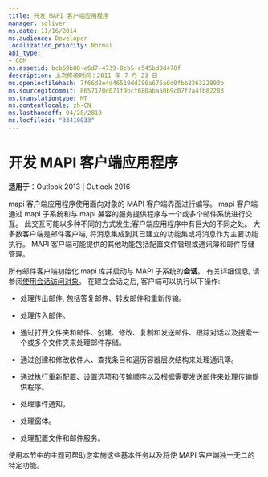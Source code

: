 ```yaml
---
title: 开发 MAPI 客户端应用程序
manager: soliver
ms.date: 11/16/2014
ms.audience: Developer
localization_priority: Normal
api_type:
- COM
ms.assetid: bcb59b08-e6d7-4739-8cb5-e545bd0d478f
description: 上次修改时间：2011 年 7 月 23 日
ms.openlocfilehash: 7f66d2e4d46519dd186a676a0d0fbb836322893b
ms.sourcegitcommit: 8657170d071f9bcf680aba50b9c07f2a4fb82283
ms.translationtype: MT
ms.contentlocale: zh-CN
ms.lasthandoff: 04/28/2019
ms.locfileid: "33410033"
---
```

# <a name="developing-a-mapi-client-application"></a>开发 MAPI 客户端应用程序

  
  
**适用于**：Outlook 2013 | Outlook 2016 
  
mapi 客户端应用程序使用面向对象的 MAPI 客户端界面进行编写。 mapi 客户端通过 mapi 子系统和与 mapi 兼容的服务提供程序与一个或多个邮件系统进行交互。 此交互可能以多种不同的方式发生;客户端应用程序中有巨大的不同之处。 大多数客户端是邮件客户端, 将消息集成到其已建立的功能集或将消息作为主要功能执行。 MAPI 客户端可能提供的其他功能包括配置文件管理或通讯簿和邮件存储管理。
  
所有邮件客户端初始化 mapi 库并启动与 MAPI 子系统的**会话**。 有关详细信息, 请参阅[使用会话访问对象](accessing-objects-by-using-the-session.md)。 在建立会话之后, 客户端可以执行以下操作:
  
- 处理传出邮件, 包括答复邮件、转发邮件和重新传输。
    
- 处理传入邮件。
    
- 通过打开文件夹和邮件、创建、修改、复制和发送邮件、跟踪对话以及搜索一个或多个文件夹来处理邮件存储。
    
- 通过创建和修改收件人、查找条目和遍历容器层次结构来处理通讯簿。
    
- 通过执行重新配置、设置选项和传输顺序以及根据需要发送邮件来处理传输提供程序。
    
- 处理事件通知。
    
- 处理窗体。
    
- 处理配置文件和邮件服务。
    
使用本节中的主题可帮助您实施这些基本任务以及将使 MAPI 客户端独一无二的特定功能。
  

